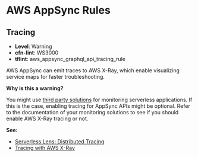 AWS AppSync Rules
=================

## Tracing

* __Level__: Warning
* __cfn-lint__: WS3000
* __tflint__: aws_appsync_graphql_api_tracing_rule

AWS AppSync can emit traces to AWS X-Ray, which enable visualizing service maps for faster troubleshooting.

__Why is this a warning?__

You might use [third party solutions](https://aws.amazon.com/lambda/partners/) for monitoring serverless applications. If this is the case, enabling tracing for AppSync APIs might be optional. Refer to the documentation of your monitoring solutions to see if you should enable AWS X-Ray tracing or not.

__See:__

* [Serverless Lens: Distributed Tracing](https://docs.aws.amazon.com/wellarchitected/latest/serverless-applications-lens/distributed-tracing.html)
* [Tracing with AWS X-Ray](https://docs.aws.amazon.com/appsync/latest/devguide/x-ray-tracing.html)